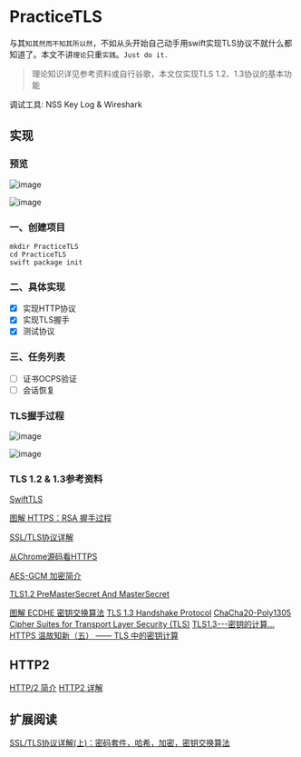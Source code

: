 # PracticeTLS

与其`知其然而不知其所以然`，不如从头开始自己动手用swift实现TLS协议不就什么都知道了。本文不讲`理论`只重`实践`。`Just do it.`

> 理论知识详见参考资料或自行谷歌，本文仅实现TLS 1.2、1.3协议的基本功能

调试工具: NSS Key Log & Wireshark

## 实现

### 预览

![image](https://user-images.githubusercontent.com/8289395/136887221-6055b688-5b5d-4b9e-9a25-f75938b51a5a.png)

![image](https://user-images.githubusercontent.com/8289395/136887369-f4cabdbb-1a8c-43f7-b43d-2f33368b7aa8.png)

### 一、创建项目

```shell
mkdir PracticeTLS
cd PracticeTLS
swift package init
```

### 二、具体实现

- [x] 实现HTTP协议
- [x] 实现TLS握手
- [x] 测试协议

### 三、任务列表

- [ ] 证书OCPS验证
- [ ] 会话恢复

### TLS握手过程

![image](https://user-images.githubusercontent.com/8289395/128992483-e6d5340b-ec3e-4561-afc6-d5c31e910870.png)

![image](https://user-images.githubusercontent.com/8289395/128992867-8b653dac-7f85-4ce3-87da-73f90a8c6574.png)

### TLS 1.2 & 1.3参考资料

[SwiftTLS](https://github.com/nsc/SwiftTLS)

[图解 HTTPS：RSA 握手过程](https://zhuanlan.zhihu.com/p/344086342)

[SSL/TLS协议详解](https://cshihong.github.io/2019/05/09/SSL%E5%8D%8F%E8%AE%AE%E8%AF%A6%E8%A7%A3/)

[从Chrome源码看HTTPS](https://zhuanlan.zhihu.com/p/34041372)

[AES-GCM 加密简介](https://juejin.cn/post/6844904122676690951)

[TLS1.2 PreMasterSecret And MasterSecret](https://laoqingcai.com/tls1.2-premasterkey/)

[图解 ECDHE 密钥交换算法](https://www.cnblogs.com/xiaolincoding/p/14318338.html)
[TLS 1.3 Handshake Protocol](https://github.com/halfrost/Halfrost-Field/blob/master/contents/Protocol/TLS_1.3_Handshake_Protocol.md)
[ChaCha20-Poly1305 Cipher Suites for Transport Layer Security (TLS)](https://datatracker.ietf.org/doc/html/rfc7905)
[TLS1.3---密钥的计算...](https://blog.csdn.net/qq_35324057/article/details/105792293)
[HTTPS 温故知新（五） —— TLS 中的密钥计算](https://halfrost.com/https-key-cipher/)

## HTTP2

[HTTP/2 简介](https://developers.google.com/web/fundamentals/performance/http2?hl=zh-cn)
[HTTP2 详解](https://juejin.cn/post/6844903667569541133#heading-11)

## 扩展阅读

[SSL/TLS协议详解(上)：密码套件，哈希，加密，密钥交换算法](https://xz.aliyun.com/t/2526)
